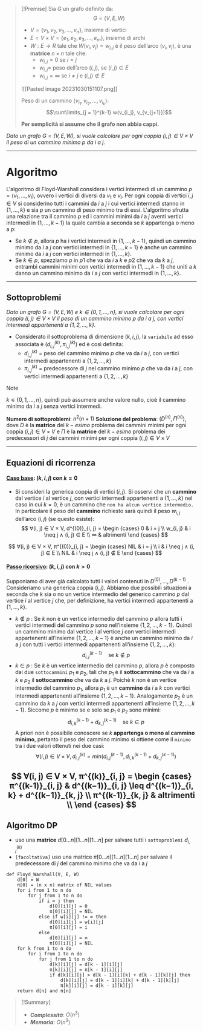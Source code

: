 >[!Premise]
>Sia $G$ un grafo definito da:
>$$G = (V, E, W)$$
>- $V = \{v_1, v_2, v_3, …, v_n\}$, insieme di vertici
>- $E = V × V = \{e_1, e_2, e_3, …, e_m\}$, insieme di archi
>- $W : E \rightarrow R$ tale che $W(v_i ,v_j) = w_{i,j}$ è il peso dell’arco $(v_i ,v_j)$, è una **matrice** $n×n$ tale che:
>	- $w_{i,j} = 0$ se $i = j$
>	- $w_{i,j} =$ peso dell’arco $(i,j)$, se $(i,j) ∈ E$
>	- $w_{i,j} = ∞$ se $i \neq j$ e $(i,j) ∉ E$
>
>![[Pasted image 20231030151107.png]]
>
>Peso di un cammino $⟨v_{i_1}, v_{i_2}, ..., v_{i_k}⟩$:
>$$\sum\limits_{j = 1}^{k-1} w(v_{i_j}, v_{v_{j+1}})$$
>
>**Per semplicità si assume che il grafo non abbia cappi.**

*Dato un grafo $G = (V, E, W)$, si vuole calcolare per ogni coppia $(i, j) ∈ V × V$ il peso di un cammino minimo $p$ da $i$ a $j$.* 

---
# Algoritmo
L'algoritmo di Floyd-Warshall considera i vertici intermedi di un cammino $p=⟨v_1, ..., v_l⟩$, ovvero i vertici di diversi da $v_1$ e $v_l$.
Per ogni coppia di vertici $i, j \in V$ si considerino tutti i cammini da $i$ a $j$ i cui vertici intermedi stanno in $\{1, ..., k\}$ e sia $p$ un cammino di peso minimo tra di essi. L'algoritmo sfrutta una relazione tra il cammino $p$ ed i cammini minimi da $i$ a $j$ aventi vertici intermedi in $\{1, ..., k-1\}$ la quale cambia a seconda se $k$ appartenga o meno a $p$:
- Se $k \not\in p$, allora $p$ ha i vertici intermedi in $\{1, ..., k-1\}$, quindi un cammino minimo da $i$ a $j$ con vertici intermedi in $\{1, ..., k-1\}$ è anche un cammino minimo da $i$ a $j$ con vertici intermedi in $\{1, ..., k\}$.
- Se $k \in p$, spezziamo $p$ in $p1$ che va da $i$ a $k$ e $p2$ che va da $k$ a $j$, entrambi cammini minimi con vertici intermedi in $\{1, ..., k-1\}$ che uniti a $k$  danno un cammino minimo da $i$ a $j$ con vertici intermedi in $\{1, ..., k\}$.



---
## Sottoproblemi

*Dato un grafo $G = (V, E, W)$ e $k ∈ \{0, 1, . . . , n\}$, si vuole calcolare per ogni coppia $(i, j) ∈ V × V$ il peso di un cammino minimo $p$ da $i$ a $j$, con vertici intermedi appartenenti a $\{1, 2, . . . , k\}$.* 

- Considerato il sottoproblema di dimensione $(k, i, j)$, la `variabile` ad esso associata è $(d^{(k)}_{i, j}, π^{(k)}_{i, j})$ ed è così definita:
	- $d^{(k)}_{i, j}$ = peso del cammino minimo $p$ che va da $i$ a $j$, con vertici intermedi appartenenti a $\{1, 2, . . . , k\}$
	- $π^{(k)}_{i, j}$ = predecessore di $j$ nel cammino minimo $p$ che va da $i$ a $j$, con vertici intermedi appartenenti a $\{1, 2, . . . , k\}$

>[!Note]
>$k ∊ \{0, 1, …, n\}$, quindi può assumere anche valore nullo, cioè il cammino minimo da $i$ a $j$ senza vertici intermedi.

**Numero di sottoproblemi**: $n^2(n+1)$
**Soluzione del problema**: $(D^{(n)}, Π^{(n)})$, dove $D$ è la **matrice** del $k-esimo$ problema dei cammini minimi per ogni coppia $(i, j) ∈ V × V$ e $Π$ è la **matrice** del $k-esimo$ problema dei predecessori di $j$ dei cammini minimi per ogni coppia $(i, j) ∈ V × V$

---
## Equazioni di ricorrenza
#### <u>**Caso base**</u>: $(k, i, j)$ con $k = 0$
- Si consideri la generica coppia di vertici $(i, j)$. Si osservi che un **cammino** dal vertice $i$ al vertice $j$, con vertici intermedi appartenenti a $\{1, . . . , k\}$ nel caso in cui $k = 0$, è un cammino che `non ha alcun vertice intermedio.`
	In particolare il peso del **cammino** richiesto sarà quindi il peso $w_{i,j}$ dell’arco $(i, j)$ (se questo esiste):
$$
∀(i, j) ∈ V × V, d^{(0)}_{i, j} = 
\begin {cases}
0 & i = j \\
w_{i, j} & i \neq j ∧ (i, j) ∈ E \\
∞ & altrimenti
\end {cases}
$$

$$
∀(i, j) ∈ V × V, π^{(0)}_{i, j} = 
\begin {cases}
NIL & i = j \\
i & i \neq j ∧ (i, j) ∈ E \\
NIL & i \neq j ∧ (i, j) ∉ E
\end {cases}
$$

#### <u>**Passo ricorsivo**</u>: $(k, i, j)$ con $k > 0$
Supponiamo di aver già calcolato tutti i valori contenuti in $D^{(0)}, . . . , D^{(k−1)}$ . Consideriamo una generica coppia $(i, j)$. Abbiamo due possibili situazioni a seconda che $k$ sia o no un vertice intermedio del generico cammino $p$ dal vertice $i$ al vertice $j$ che, per definizione, ha vertici intermedi appartenenti a $\{1, . . . , k\}$.
- $k ∉ p$ :
	Se $k$ non è un vertice intermedio del cammino $p$ allora tutti i vertici intermedi del cammino $p$ sono nell’insieme $\{1, 2, . . . , k − 1\}$. Quindi un cammino minimo dal vertice $i$ al vertice $j$ con vertici intermedi appartenenti all’insieme $\{1, 2, . . . , k − 1\}$ è anche un cammino minimo da $i$ a $j$ con tutti i vertici intermedi appartenenti all’insieme $\{1, 2, . . . , k\}$: $$d^{(k−1)}_{i, j} \quad\text{se }  k ∉ p$$
- $k ∈ p$ :
	Se $k$ è un vertice intermedio del cammino $p$, allora $p$ è composto dai due `sottocammini` $p_1$ e $p_2$, tali che $p_1$ è il **sottocammino** che va da $i$ a $k$ e $p_2$ il **sottocammino** che va da $k$ a $j$.
	Poichè $k$ non è un vertice intermedio del cammino $p_1$, allora $p_1$ è un **cammino** da $i$ a $k$ con vertici intermedi appartenenti all’insieme $\{1, 2, . . . , k − 1\}$. 
	Analogamente $p_2$ è un cammino da $k$ a $j$ con vertici intermedi appartenenti all’insieme $\{1, 2, . . . , k −1\}$.
	Siccome $p$ è minimo se e solo se $p_1$ e $p_2$ sono minimi: $$d^{(k−1)}_{i, k} + d^{(k−1)}_{k, j} \quad\text{se }  k ∈ p$$
A priori non è possibile conoscere se $k$ **appartenga o meno al cammino minimo**, pertanto il peso del cammino minimo si ottiene come il `minimo` tra i due valori ottenuti nei due casi: 
$$∀ (i, j) ∈ V × V, d^{(k)}_{i, j} = min({d^{(k−1)}_{i, j}, d^{(k−1)}_{i, k} + d^{(k−1)}_{k, j}})$$

$$
∀(i, j) ∈ V × V, π^{(k)}_{i, j} = 
\begin {cases}
π^{(k-1)}_{i, j} & d^{(k−1)}_{i, j} \leq d^{(k−1)}_{i, k} + d^{(k−1)}_{k, j} \\
π^{(k-1)}_{k, j} & altrimenti \\
\end {cases}
$$
---
## Algoritmo DP

- uso una **matrice** $d[0...n][1...n][1...n]$ per salvare tutti i `sottoproblemi` $d^{(k)}_{i,j}$
- `[facoltativa]` uso una matrice $π[0...n][1...n][1...n]$ per salvare il predecessore di $j$ del cammino minimo che va da $i$ a $j$

``` Pseudocodice TI:"Floyd_Warshall" "FOLD"
def Floyd_Warshall(V, E, W) 
	d[0] = W
	π[0] = (n x n) matrix of NIL values
	for i from 1 to n do
		for j from 1 to n do
			if i = j then
				d[0][i][j] = 0
				π[0][i][j] = NIL
			else if w[i][j] != ∞ then
				d[0][i][j] = w[i][j]
				π[0][i][j] = i
			else
				d[0][i][j] = ∞
				π[0][i][j] = NIL
	for k from 1 to n do
		for i from 1 to n do
			for j from 1 to n do
				d[k][i][j] = d[k - 1][i][j]
				π[k][i][j] = π[k - 1][i][j]
				if d[k][i][j] > d[k - 1][i][k] + d[k - 1][k][j] then
					d[k][i][j] = d[k - 1][i][k] + d[k - 1][k][j]
					π[k][i][j] = d[k - 1][k][j]
	return d[n] and π[n]
```

> [!Summary]
> - ***Complessità***: $O(n^3)$
> - ***Memoria***: $O(n^3)$